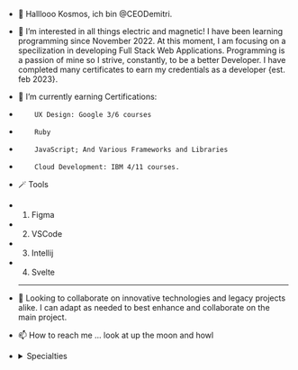 - 👋 Halllooo Kosmos, ich bin @CEODemitri.
- 👀 I’m interested in all things electric and magnetic! I have been learning programming since November 2022. At this moment, I am focusing on a specilization in developing Full Stack Web Applications. Programming is a passion of mine so I strive, constantly, to be a better Developer. I have completed many certificates to earn my credentials as a developer {est. feb 2023}.
- 🌱 I’m currently earning Certifications:
-         UX Design: Google 3/6 courses
-         Ruby
-         JavaScript; And Various Frameworks and Libraries
-         Cloud Development: IBM 4/11 courses.
- 🪄 Tools
- 1. Figma 
- 2. VSCode
- 3. Intellij
- 4. Svelte
  --------
- 💞️ Looking to collaborate on innovative technologies and legacy projects alike. I can adapt as needed to best enhance and collaborate on the main project.
- 📫 How to reach me ... look at up the moon and howl
- 
    <details>
    <summary>Specialties</summary>

    ### Skills are updated monthly At The Moment

    As A Full Stack Developer, I have a vast working knowledge across the board. 
      <details>
        <summary>Expert Knowledge</summary>
        <ul>
          0. HTML5/CSS3 <br/>
          1. Javascript <br/>
          2. MERN Stack <br/>
          3. T3 Stack <br/>
          4. Python <br/>
          5. Branding/Identity
        </ul>
      </details>
      <details>
        <summary>Intermediate Knowledge</summary>
        <ul>
          0. Java <br/>
          1. Svelte/Kit <br/>
          2. MERN Stack <br/>
          3. T3 Stack <br/>
          4. Flutter <br/>
          5. UX Design <br/>
          6. Git/Github <br/>
          7. Cloud Development <br/>
          8. Ruby 😍
        </ul>
      </details>
      <hr />
      <details>
        <summary>Beginner Knowledge</summary>
        <ul>
          0. C <br/>
          1. PHP <br/>
          2. Software Testing
          3. Docker
          4. Jira 
        </ul>
      </details>
    
    ```ruby
     puts "Zaijan People!"
    ```

<!---
CEODemitri/CEODemitri is a ✨ special ✨ repository because its `README.md` (this file) appears on your GitHub profile.
You can click the Preview link to take a look at your changes.
--->
